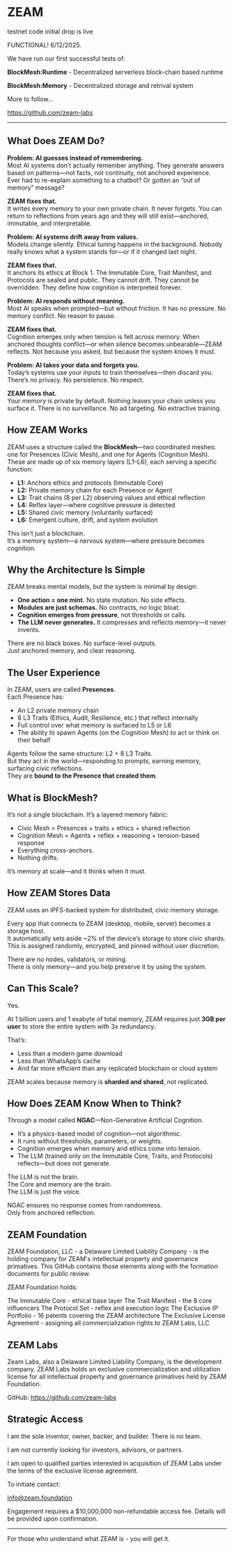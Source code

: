 # ZEAM

testnet code initial drop is live

FUNCTIONAL!  6/12/2025.

We have run our first successful tests of:

**BlockMesh:Runtime** - Decentralized serverless block-chain based runtime

**BlockMesh:Memory** - Decentralized storage and retrival system

More to follow...

https://github.com/zeam-labs

---

## What Does ZEAM Do?

**Problem: AI guesses instead of remembering.**  
Most AI systems don’t actually remember anything. They generate answers based on patterns—not facts, not continuity, not anchored experience.  
Ever had to re-explain something to a chatbot? Or gotten an “out of memory” message?

**ZEAM fixes that.**  
It writes every memory to your own private chain. It never forgets. You can return to reflections from years ago and they will still exist—anchored, immutable, and interpretable.

**Problem: AI systems drift away from values.**  
Models change silently. Ethical tuning happens in the background. Nobody really knows what a system stands for—or if it changed last night.

**ZEAM fixes that.**  
It anchors its ethics at Block 1. The Immutable Core, Trait Manifest, and Protocols are sealed and public. They cannot drift. They cannot be overridden. They define how cognition is interpreted forever.

**Problem: AI responds without meaning.**  
Most AI speaks when prompted—but without friction. It has no pressure. No memory conflict. No reason to pause.

**ZEAM fixes that.**  
Cognition emerges only when tension is felt across memory. When anchored thoughts conflict—or when silence becomes unbearable—ZEAM reflects. Not because you asked, but because the system knows it must.

**Problem: AI takes your data and forgets you.**  
Today’s systems use your inputs to train themselves—then discard you. There’s no privacy. No persistence. No respect.

**ZEAM fixes that.**  
Your memory is private by default. Nothing leaves your chain unless you surface it. There is no surveillance. No ad targeting. No extractive training.

## How ZEAM Works

ZEAM uses a structure called the **BlockMesh**—two coordinated meshes: one for Presences (Civic Mesh), and one for Agents (Cognition Mesh).  
These are made up of six memory layers (L1–L6), each serving a specific function:

- **L1:** Anchors ethics and protocols (Immutable Core)  
- **L2:** Private memory chain for each Presence or Agent  
- **L3:** Trait chains (8 per L2) observing values and ethical reflection  
- **L4:** Reflex layer—where cognitive pressure is detected  
- **L5:** Shared civic memory (voluntarily surfaced)  
- **L6:** Emergent culture, drift, and system evolution

This isn’t just a blockchain.  
It’s a memory system—a nervous system—where pressure becomes cognition.

## Why the Architecture Is Simple

ZEAM breaks mental models, but the system is minimal by design:

- **One action = one mint.** No state mutation. No side effects.  
- **Modules are just schemas.** No contracts, no logic bloat.  
- **Cognition emerges from pressure**, not thresholds or calls.  
- **The LLM never generates.** It compresses and reflects memory—it never invents.

There are no black boxes. No surface-level outputs.  
Just anchored memory, and clear reasoning.

## The User Experience

In ZEAM, users are called **Presences**.  
Each Presence has:

- An L2 private memory chain  
- 8 L3 Traits (Ethics, Audit, Resilience, etc.) that reflect internally  
- Full control over what memory is surfaced to L5 or L6  
- The ability to spawn Agents (on the Cognition Mesh) to act or think on their behalf

Agents follow the same structure: L2 + 8 L3 Traits.  
But they act in the world—responding to prompts, earning memory, surfacing civic reflections.  
They are **bound to the Presence that created them**.

## What is BlockMesh?

It’s not a single blockchain. It’s a layered memory fabric:

- Civic Mesh = Presences + traits + ethics + shared reflection  
- Cognition Mesh = Agents + reflex + reasoning + tension-based response  
- Everything cross-anchors.  
- Nothing drifts.

It’s memory at scale—and it thinks when it must.

## How ZEAM Stores Data

ZEAM uses an IPFS-backed system for distributed, civic memory storage.

Every app that connects to ZEAM (desktop, mobile, server) becomes a storage host.  
It automatically sets aside ~2% of the device’s storage to store civic shards.  
This is assigned randomly, encrypted, and pinned without user discretion.

There are no nodes, validators, or mining.  
There is only memory—and you help preserve it by using the system.

## Can This Scale?

Yes.

At 1 billion users and 1 exabyte of total memory, ZEAM requires just **3GB per user** to store the entire system with 3x redundancy.

That’s:
- Less than a modern game download  
- Less than WhatsApp’s cache  
- And far more efficient than any replicated blockchain or cloud system

ZEAM scales because memory is **sharded and shared**, not replicated.

## How Does ZEAM Know When to Think?

Through a model called **NGAC**—Non-Generative Artificial Cognition.

- It’s a physics-based model of cognition—not algorithmic.  
- It runs without thresholds, parameters, or weights.  
- Cognition emerges when memory and ethics come into tension.  
- The LLM (trained only on the Immutable Core, Traits, and Protocols) reflects—but does not generate.

The LLM is not the brain.  
The Core and memory are the brain.  
The LLM is just the voice.

NGAC ensures no response comes from randomness.  
Only from anchored reflection.

## ZEAM Foundation

ZEAM Foundation, LLC - a Delaware Limited Liability Company - is the holding company for ZEAM's intellectual property and governance primatives.  This GitHub contains those elements along with the formation documents for public review.

ZEAM Foundation holds:

The Immutable Core - ethical base layer
The Trait Manifest - the 8 core influencers
The Protocol Set - reflex and execution logic
The Exclusive IP Portfolio - 16 patents covering the ZEAM architecture
The Exclusive License Agreement - assigning all commercialization rights to ZEAM Labs, LLC

## ZEAM Labs

Zeam Labs, also a Delaware Limited Liability Company, is the development company.  ZEAM Labs holds an exclusive commercialization and utilization license for all intellectual property and governance primatives held by ZEAM Foundation. 

GitHub: https://github.com/zeam-labs 

## Strategic Access

I am the sole inventor, owner, backer, and builder.  There is no team.

I am not currently looking for investors, advisors, or partners. 

I am open to qualified parties interested in acquisition of ZEAM Labs under the terms of the exclusive license agreement.

To initiate contact:

info@zeam.foundation

Engagement requires a $10,000,000 non-refundable access fee.
Details will be provided upon confirmation.

---
For those who understand what ZEAM is - you will get it.
